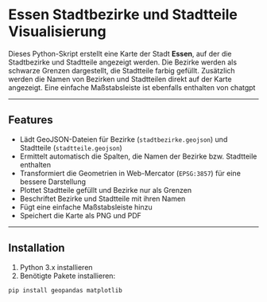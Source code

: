 # Essen Stadtbezirke und Stadtteile Visualisierung

Dieses Python-Skript erstellt eine Karte der Stadt **Essen**, auf der die Stadtbezirke und Stadtteile angezeigt werden. Die Bezirke werden als schwarze Grenzen dargestellt, die Stadtteile farbig gefüllt. Zusätzlich werden die Namen von Bezirken und Stadtteilen direkt auf der Karte angezeigt. Eine einfache Maßstabsleiste ist ebenfalls enthalten von chatgpt

---

## Features

- Lädt GeoJSON-Dateien für Bezirke (`stadtbezirke.geojson`) und Stadtteile (`stadtteile.geojson`)
- Ermittelt automatisch die Spalten, die Namen der Bezirke bzw. Stadtteile enthalten
- Transformiert die Geometrien in Web-Mercator (`EPSG:3857`) für eine bessere Darstellung
- Plottet Stadtteile gefüllt und Bezirke nur als Grenzen
- Beschriftet Bezirke und Stadtteile mit ihren Namen
- Fügt eine einfache Maßstabsleiste hinzu
- Speichert die Karte als PNG und PDF

---

## Installation

1. Python 3.x installieren  
2. Benötigte Pakete installieren:

```bash
pip install geopandas matplotlib
